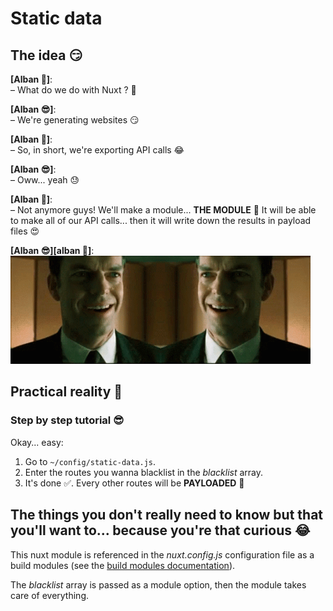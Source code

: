 # Static data

## The idea 😏

**[Alban 🤔]**:  
– What do we do with Nuxt ? 🤔

**[Alban 😎]**:  
– We're generating websites 😏

**[Alban 🤔]**:  
 – So, in short, we're exporting API calls 😂

**[Alban 😎]**:  
 – Oww... yeah 😓

**[Alban 🦄]**:  
 – Not anymore guys! We'll make a module... **THE MODULE** 💪 It will be able to make all of our API calls... then it will write down the results in payload files 😍

**[Alban 😎][alban 🤔]**:  
![alt text](../images/mouahah.gif 'Wow!')

## Practical reality 🤔

### Step by step tutorial 😎

Okay... easy:

1. Go to `~/config/static-data.js`.
1. Enter the routes you wanna blacklist in the _blacklist_ array.
1. It's done ✅. Every other routes will be **PAYLOADED** 🤘

## The things you don't really need to know but that you'll want to... because you're that curious 😂

This nuxt module is referenced in the _nuxt.config.js_ configuration file as a build modules (see the [build modules documentation](https://nuxtjs.org/api/configuration-modules#-code-buildmodules-code-)).

The _blacklist_ array is passed as a module option, then the module takes care of everything.
